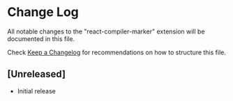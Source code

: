 # Change Log

All notable changes to the "react-compiler-marker" extension will be documented in this file.

Check [Keep a Changelog](http://keepachangelog.com/) for recommendations on how to structure this file.

## [Unreleased]

- Initial release